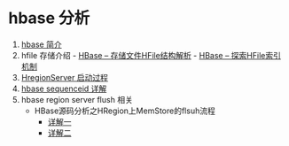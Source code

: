 hbase 分析
=====================

1. [hbase 简介](./markdown/hbase简介.md)
2. hfile 存储介绍
       - [HBase – 存储文件HFile结构解析](http://hbasefly.com/2016/03/25/hbase-hfile/)
       - [HBase – 探索HFile索引机制](http://hbasefly.com/2016/04/03/hbase_hfile_index/)
3. [HregionServer 启动过程](https://blog.csdn.net/mm_bit/article/details/51538292)
4. [hbase sequenceid 详解](http://hbasefly.com/2017/07/02/hbase-sequenceid/)
5. hbase region server flush 相关
    - HBase源码分析之HRegion上MemStore的flsuh流程
        - [详解一](https://blog.csdn.net/lipeng_bigdata/article/details/50427147)
        - [详解二](https://blog.csdn.net/lipeng_bigdata/article/details/50742423)